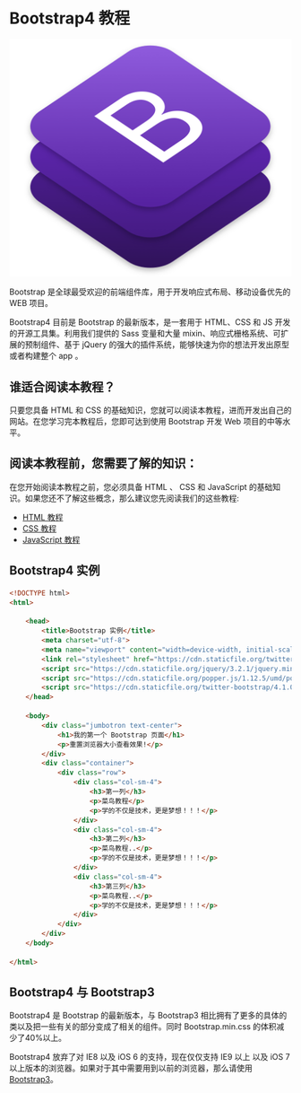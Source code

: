 # Bootstrap4 教程

![img](assets/bootstrap-stack.png)

Bootstrap 是全球最受欢迎的前端组件库，用于开发响应式布局、移动设备优先的 WEB 项目。

Bootstrap4 目前是 Bootstrap 的最新版本，是一套用于 HTML、CSS 和 JS 开发的开源工具集。利用我们提供的 Sass 变量和大量 mixin、响应式栅格系统、可扩展的预制组件、基于 jQuery 的强大的插件系统，能够快速为你的想法开发出原型或者构建整个 app 。

<!--more-->

## 谁适合阅读本教程？

只要您具备 HTML 和 CSS 的基础知识，您就可以阅读本教程，进而开发出自己的网站。在您学习完本教程后，您即可达到使用 Bootstrap 开发 Web 项目的中等水平。

## 阅读本教程前，您需要了解的知识：

在您开始阅读本教程之前，您必须具备 HTML 、 CSS 和 JavaScript 的基础知识。如果您还不了解这些概念，那么建议您先阅读我们的这些教程:

- [HTML 教程](http://www.runoob.com/html/html-tutorial.html)
- [CSS 教程](http://www.runoob.com/css/css-tutorial.html)
- [JavaScript 教程](http://www.runoob.com/js/js-tutorial.html)

## Bootstrap4 实例

```html
<!DOCTYPE html>
<html>

	<head>
		<title>Bootstrap 实例</title>
		<meta charset="utf-8">
		<meta name="viewport" content="width=device-width, initial-scale=1">
		<link rel="stylesheet" href="https://cdn.staticfile.org/twitter-bootstrap/4.1.0/css/bootstrap.min.css">
		<script src="https://cdn.staticfile.org/jquery/3.2.1/jquery.min.js"></script>
		<script src="https://cdn.staticfile.org/popper.js/1.12.5/umd/popper.min.js"></script>
		<script src="https://cdn.staticfile.org/twitter-bootstrap/4.1.0/js/bootstrap.min.js"></script>
	</head>

	<body>
		<div class="jumbotron text-center">
			<h1>我的第一个 Bootstrap 页面</h1>
			<p>重置浏览器大小查看效果!</p>
		</div>
		<div class="container">
			<div class="row">
				<div class="col-sm-4">
					<h3>第一列</h3>
					<p>菜鸟教程</p>
					<p>学的不仅是技术，更是梦想！！！</p>
				</div>
				<div class="col-sm-4">
					<h3>第二列</h3>
					<p>菜鸟教程..</p>
					<p>学的不仅是技术，更是梦想！！！</p>
				</div>
				<div class="col-sm-4">
					<h3>第三列</h3>
					<p>菜鸟教程..</p>
					<p>学的不仅是技术，更是梦想！！！</p>
				</div>
			</div>
		</div>
	</body>

</html>
```

## Bootstrap4 与 Bootstrap3

Bootstrap4 是 Bootstrap 的最新版本，与 Bootstrap3 相比拥有了更多的具体的类以及把一些有关的部分变成了相关的组件。同时 Bootstrap.min.css 的体积减少了40%以上。

Bootstrap4 放弃了对 IE8 以及 iOS 6 的支持，现在仅仅支持 IE9 以上 以及 iOS 7 以上版本的浏览器。如果对于其中需要用到以前的浏览器，那么请使用 [Bootstrap3](http://www.runoob.com/bootstrap/bootstrap-tutorial.html)。